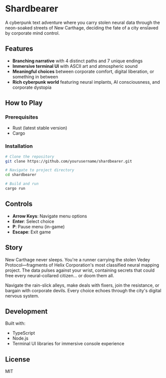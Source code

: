 # Shardbearer

A cyberpunk text adventure where you carry stolen neural data through the neon-soaked streets of New Carthage, deciding the fate of a city enslaved by corporate mind control.

## Features

- **Branching narrative** with 4 distinct paths and 7 unique endings
- **Immersive terminal UI** with ASCII art and atmospheric sound
- **Meaningful choices** between corporate comfort, digital liberation, or something in between
- **Rich cyberpunk world** featuring neural implants, AI consciousness, and corporate dystopia

## How to Play

### Prerequisites
- Rust (latest stable version)
- Cargo

### Installation
```bash
# Clone the repository
git clone https://github.com/yourusername/shardbearer.git

# Navigate to project directory
cd shardbearer

# Build and run
cargo run
```

## Controls

- **Arrow Keys**: Navigate menu options
- **Enter**: Select choice
- **P**: Pause menu (in-game)
- **Escape**: Exit game

## Story

New Carthage never sleeps. You're a runner carrying the stolen Vedey Protocol—fragments of Helix Corporation's most classified neural mapping project. The data pulses against your wrist, containing secrets that could free every neural-collared citizen... or doom them all.

Navigate the rain-slick alleys, make deals with fixers, join the resistance, or bargain with corporate devils. Every choice echoes through the city's digital nervous system.

## Development

Built with:
- TypeScript
- Node.js
- Terminal UI libraries for immersive console experience

## License

MIT
